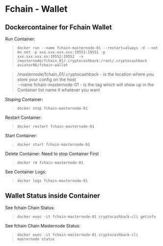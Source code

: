 # <h1>Fchain - Wallet
## Dockercontainer for Fchain Wallet

Run Container:
>```docker run --name fchain-masternode-01 --restart=always -d --net mn_net -p xxx.xxx.xxx.xxx:19551:19551 -p xxx.xxx.xxx.xx:19552:19552  -v /masternode/fchain_01/.cryptocashback:/root/.cryptocashback aviator86/fchain-wallet```

> /masternode/fchain_01/.cryptocashback - is the location where you store your config on the host  
--name  fchain-masternode-01 - is the tag which will show up in the Container list name it whatever you want

Stoping Container:
>```docker stop fchain-masternode-01```

Restart Container:
>```docker restart fchain-masternode-01```

Start Container:
>```docker start fchain-masternode-01```

Delete Container: Need to stop Container First
>```docker rm fchain-masternode-01```

See Container Logs:
>```docker logs fchain-masternode-01```

## Wallet Status inside Container
See fchain Chain Status:
>```docker exec -it fchain-masternode-01 cryptocashback-cli getinfo```

See fchain Chain Masternode Status:
>```docker exec -it fchain-masternode-01 cryptocashback-cli masternode status```